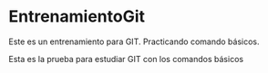# EntrenamientoGit
Este es un entrenamiento para GIT. Practicando comando básicos.

Esta es la prueba para estudiar GIT con los comandos básicos
